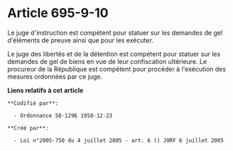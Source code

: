 # Article 695-9-10

Le juge d'instruction est compétent pour statuer sur les demandes de gel d'éléments de preuve ainsi que pour les exécuter.

Le juge des libertés et de la détention est compétent pour statuer sur les demandes de gel de biens en vue de leur
confiscation ultérieure. Le procureur de la République est compétent pour procéder à l'exécution des mesures ordonnées par ce
juge.

**Liens relatifs à cet article**

	**Codifié par**:

	  - Ordonnance 58-1296 1958-12-23

	**Créé par**:

	  - Loi n°2005-750 du 4 juillet 2005 - art. 6 () JORF 6 juillet 2005
